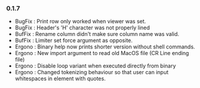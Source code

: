 ### 0.1.7

- BugFix : Print row only worked when viewer was set.
- BugFix : Header's 'H' character was not properly lined
- BufFix : Rename column didn't make sure column name was valid.
- BufFix : Limiter set force argument as opposite.
- Ergono : Binary help now prints shorter version without shell commands.
- Ergono : New import argument to read old MacOS file (CR Line ending file)
- Ergono : Disable loop variant when executed directly from binary
- Ergono : Changed tokenizing behaviour so that user can input whitespaces in element with quotes.

